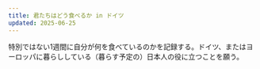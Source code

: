 ```yaml
---
title: 君たちはどう食べるか in ドイツ
updated: 2025-06-25
---
```


特別ではない1週間に自分が何を食べているのかを記録する。ドイツ、またはヨーロッパに暮らししている（暮らす予定の）日本人の役に立つことを願う。

